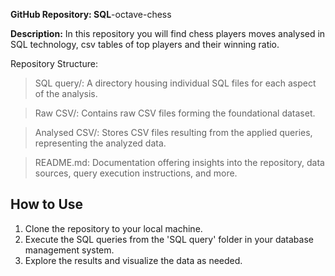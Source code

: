 **GitHub Repository: SQL**-octave-chess

**Description:** In this repository you will find chess players moves analysed in SQL technology, csv tables of top players and their winning ratio.

Repository Structure:

>SQL query/: A directory housing individual SQL files for each aspect of the analysis.

>Raw CSV/: Contains raw CSV files forming the foundational dataset.

>Analysed CSV/: Stores CSV files resulting from the applied queries, representing the analyzed data.

>README.md: Documentation offering insights into the repository, data sources, query execution instructions, and more.

## How to Use  
1. Clone the repository to your local machine.  
2. Execute the SQL queries from the 'SQL query' folder in your database management system.  
3. Explore the results and visualize the data as needed.  
